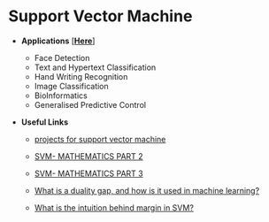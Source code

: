 
# Support Vector Machine 

- **Applications** [[**Here**](https://data-flair.training/blogs/applications-of-svm/)]
   - Face Detection
   - Text and Hypertext Classification
   - Hand Writing Recognition
   - Image Classification
   - BioInformatics
   - Generalised Predictive Control

- **Useful Links**
  - [projects for support vector machine](https://www.google.com/search?source=hp&ei=rwr4XLmqD9GCyAPUkLjYBg&q=projects+for+support+vector+machine&oq=projects+for+support+vec&gs_l=psy-ab.1.0.33i22i29i30l6.893.11378..12712...1.0..0.233.4659.0j22j4......0....1..gws-wiz.....0..35i39j0j0i131j0i10j0i22i30.AxeuYKcPM4I)

   - [SVM- MATHEMATICS PART 2](https://www.svm-tutorial.com/2014/11/svm-understanding-math-part-2/)
   - [SVM- MATHEMATICS PART 3](https://www.svm-tutorial.com/2015/06/svm-understanding-math-part-3/)
   - [What is a duality gap, and how is it used in machine learning?](https://qr.ae/TWyKYE)
   - [What is the intuition behind margin in SVM?](https://qr.ae/TWyKFq)
